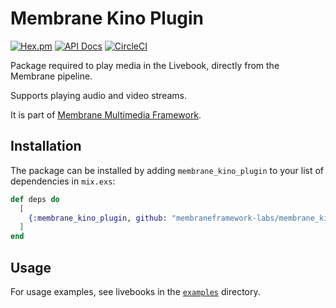 # Membrane Kino Plugin

[![Hex.pm](https://img.shields.io/hexpm/v/membrane_template_plugin.svg)](https://hex.pm/packages/membrane_template_plugin)
[![API Docs](https://img.shields.io/badge/api-docs-yellow.svg?style=flat)](https://hexdocs.pm/membrane_template_plugin)
[![CircleCI](https://circleci.com/gh/membraneframework/membrane_template_plugin.svg?style=svg)](https://circleci.com/gh/membraneframework/membrane_template_plugin)

Package required to play media in the Livebook, directly from the Membrane pipeline.

Supports playing audio and video streams.

It is part of [Membrane Multimedia Framework](https://membraneframework.org).

## Installation

The package can be installed by adding `membrane_kino_plugin` to your list of dependencies in `mix.exs`:

```elixir
def deps do
  [
    {:membrane_kino_plugin, github: "membraneframework-labs/membrane_kino_plugin", tag: "v0.3.2"}
  ]
end
```

## Usage

For usage examples, see livebooks in the [`examples`](./examples) directory.
